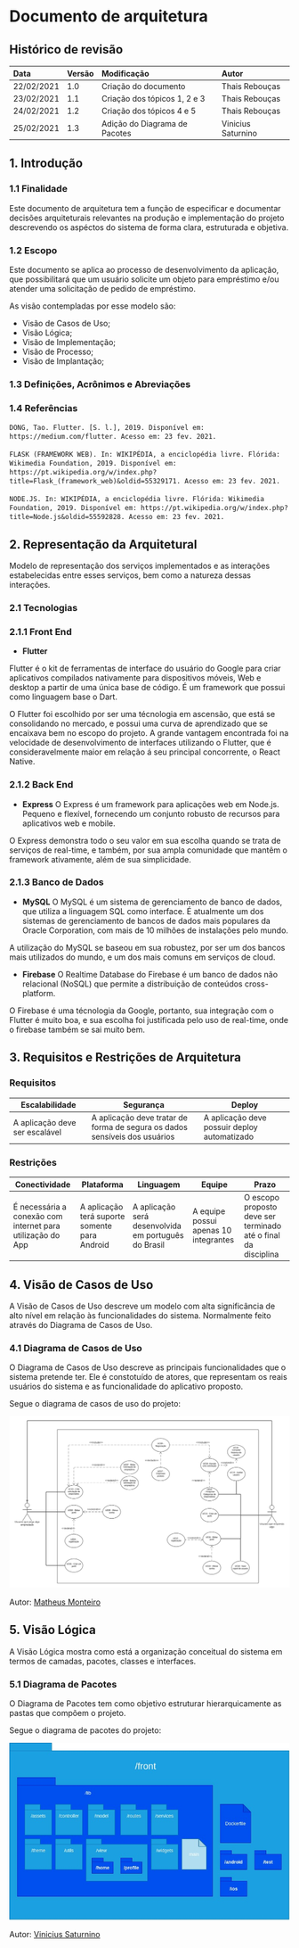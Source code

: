 # Documento de arquitetura

## Histórico de revisão
| Data   | Versão | Modificação  | Autor  |
| :- | :- | :- | :- |
| 22/02/2021 | 1.0 | Criação do documento | Thais Rebouças |
| 23/02/2021 | 1.1 | Criação dos tópicos 1, 2 e 3 | Thais Rebouças |
| 24/02/2021 | 1.2 | Criação dos tópicos 4 e 5 | Thais Rebouças |
| 25/02/2021 | 1.3 | Adição do Diagrama de Pacotes | Vinicius Saturnino |


## 1. Introdução

### 1.1 Finalidade
Este documento de arquitetura tem a função de especificar e documentar decisões arquiteturais relevantes na produção e implementação do projeto descrevendo os aspéctos do sistema de forma clara, estruturada e objetiva.

### 1.2 Escopo
Este documento se aplica ao processo de desenvolvimento da aplicação, que possibilitará que um usuário solicite um objeto para empréstimo e/ou atender uma solicitação de pedido de empréstimo.

As visão contempladas por esse modelo são:

* Visão de Casos de Uso;
* Visão Lógica;
* Visão de Implementação;
* Visão de Processo;
* Visão de Implantação;

### 1.3 Definições, Acrônimos e Abreviações



### 1.4 Referências
    DONG, Tao. Flutter. [S. l.], 2019. Disponível em: https://medium.com/flutter. Acesso em: 23 fev. 2021.

    FLASK (FRAMEWORK WEB). In: WIKIPÉDIA, a enciclopédia livre. Flórida: Wikimedia Foundation, 2019. Disponível em: https://pt.wikipedia.org/w/index.php?title=Flask_(framework_web)&oldid=55329171. Acesso em: 23 fev. 2021.

    NODE.JS. In: WIKIPÉDIA, a enciclopédia livre. Flórida: Wikimedia Foundation, 2019. Disponível em: https://pt.wikipedia.org/w/index.php?title=Node.js&oldid=55592828. Acesso em: 23 fev. 2021.


## 2. Representação da Arquitetural
Modelo de representação dos serviços implementados e as interações estabelecidas entre esses serviços, bem como a natureza dessas interações.

### 2.1 Tecnologias
### 2.1.1 Front End
* **Flutter**

Flutter é o kit de ferramentas de interface do usuário do Google para criar aplicativos compilados nativamente para dispositivos móveis, Web e desktop a partir de uma única base de código. É um framework que possui como linguagem base o Dart.

O Flutter foi escolhido por ser uma técnologia em ascensão, que está se consolidando no mercado, e possui uma curva de aprendizado que se encaixava bem no escopo do projeto. A grande vantagem encontrada foi na velocidade de desenvolvimento de interfaces utilizando o Flutter, que é consideravelmente maior em relação á seu principal concorrente, o React Native.

### 2.1.2 Back End
* **Express**
O Express é um framework para aplicações web em Node.js. Pequeno e flexível, fornecendo um conjunto robusto de recursos para aplicativos web e mobile.

O Express demonstra todo o seu valor em sua escolha quando se trata de serviços de real-time, e também, por sua ampla comunidade que mantêm o framework ativamente, além de sua simplicidade.

### 2.1.3 Banco de Dados
* **MySQL**
O MySQL é um sistema de gerenciamento de banco de dados, que utiliza a linguagem SQL como interface. É atualmente um dos sistemas de gerenciamento de bancos de dados mais populares da Oracle Corporation, com mais de 10 milhões de instalações pelo mundo.

A utilização do MySQL se baseou em sua robustez, por ser um dos bancos mais utilizados do mundo, e um dos mais comuns em serviços de cloud.

* **Firebase**
O Realtime Database do Firebase é um banco de dados não relacional (NoSQL) que permite a distribuição de conteúdos cross-platform.

O Firebase é uma técnologia da Google, portanto, sua integração com o Flutter é muito boa, e sua escolha foi justificada pelo uso de real-time, onde o firebase também se sai muito bem.


## 3. Requisitos e Restrições de Arquitetura
### Requisitos

| Escalabilidade | Segurança | Deploy |
| -------------- | --------- | ------ |
| A aplicação deve ser escalável | A aplicação deve tratar de forma de segura os dados sensíveis dos usuários | A aplicação deve possuir deploy automatizado | 

### Restrições
	
| Conectividade | Plataforma | Linguagem | Equipe | Prazo |
| ------------- | ---------- | --------- | ------ | ----- |
| É necessária a conexão com internet para utilização do App | A aplicação terá suporte somente para Android | A aplicação será desenvolvida em português do Brasil | A equipe possui apenas 10 integrantes | O escopo proposto deve ser terminado até o final da disciplina |


## 4. Visão de Casos de Uso
A Visão de Casos de Uso descreve um modelo com alta significância de alto nível em relação às funcionalidades do sistema. Normalmente feito através do Diagrama de Casos de Uso.

### 4.1 Diagrama de Casos de Uso
O Diagrama de Casos de Uso descreve as principais funcionalidades que o sistema pretende ter. Ele é constotuído de atores, que representam os reais usuários do sistema e as funcionalidade do aplicativo proposto.

Segue o diagrama de casos de uso do projeto:

![](../assets/img/doc-arquitetura/Diagrama-CasoUso.jpeg)

Autor: [Matheus Monteiro](https://github.com/matheusyanmonteiro)

## 5. Visão Lógica
A Visão Lógica mostra como está a organização conceitual do sistema em termos de camadas, pacotes, classes e interfaces.

### 5.1 Diagrama de Pacotes
O Diagrama de Pacotes tem como objetivo estruturar hierarquicamente as pastas que compõem o projeto.

Segue o diagrama de pacotes do projeto:

![](../assets/img/doc-arquitetura/diagrama-pacotes.jpg)

Autor: [Vinicius Saturnino](https://github.com/viniciussaturnino)




